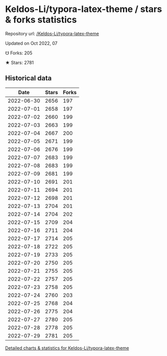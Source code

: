 # Keldos-Li/typora-latex-theme / stars & forks statistics

Repository url: [/Keldos-Li/typora-latex-theme](https://github.com/Keldos-Li/typora-latex-theme)

Updated on Oct 2022, 07

☋ Forks: 205

★ Stars: 2781

## Historical data
| Date | Stars | Forks |
|------|-------|-------|
| 2022-06-30 | 2656 | 197 | 
| 2022-07-01 | 2658 | 197 | 
| 2022-07-02 | 2660 | 199 | 
| 2022-07-03 | 2663 | 199 | 
| 2022-07-04 | 2667 | 200 | 
| 2022-07-05 | 2671 | 199 | 
| 2022-07-06 | 2676 | 199 | 
| 2022-07-07 | 2683 | 199 | 
| 2022-07-08 | 2683 | 199 | 
| 2022-07-09 | 2681 | 199 | 
| 2022-07-10 | 2691 | 201 | 
| 2022-07-11 | 2694 | 201 | 
| 2022-07-12 | 2698 | 201 | 
| 2022-07-13 | 2704 | 201 | 
| 2022-07-14 | 2704 | 202 | 
| 2022-07-15 | 2709 | 204 | 
| 2022-07-16 | 2711 | 204 | 
| 2022-07-17 | 2714 | 205 | 
| 2022-07-18 | 2722 | 205 | 
| 2022-07-19 | 2733 | 205 | 
| 2022-07-20 | 2750 | 205 | 
| 2022-07-21 | 2755 | 205 | 
| 2022-07-22 | 2757 | 205 | 
| 2022-07-23 | 2758 | 205 | 
| 2022-07-24 | 2760 | 203 | 
| 2022-07-25 | 2768 | 204 | 
| 2022-07-26 | 2775 | 204 | 
| 2022-07-27 | 2780 | 205 | 
| 2022-07-28 | 2778 | 205 | 
| 2022-07-29 | 2781 | 205 | 


[Detailed charts & statistics for Keldos-Li/typora-latex-theme](https://reviewgithub.com/rep/Keldos-Li/typora-latex-theme)
